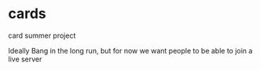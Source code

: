 # cards
card summer project

Ideally Bang in the long run, but for now we want people to be able to join a live server
